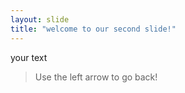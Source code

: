 ```yaml
---
layout: slide
title: "welcome to our second slide!"
---
```

your text
> Use the left arrow to go back!
